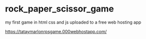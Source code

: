 # rock_paper_scissor_game
my first game in html css and js
uploaded to a free web hosting app

https://tataymarlonrpsgame.000webhostapp.com/

